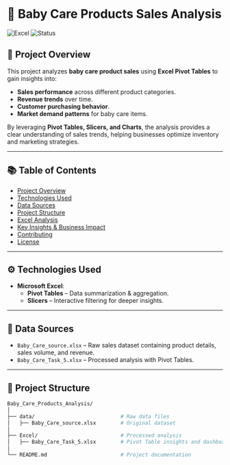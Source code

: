 # 🍼 Baby Care Products Sales Analysis

![Excel](https://img.shields.io/badge/Excel-Pivot_Tables-green)
![Status](https://img.shields.io/badge/Status-Completed-brightgreen)

## 📌 Project Overview

This project analyzes **baby care product sales** using **Excel Pivot Tables** to gain insights into:
- **Sales performance** across different product categories.
- **Revenue trends** over time.
- **Customer purchasing behavior**.
- **Market demand patterns** for baby care items.

By leveraging **Pivot Tables, Slicers, and Charts**, the analysis provides a clear understanding of sales trends, helping businesses optimize inventory and marketing strategies.

---

## 📚 Table of Contents

- [Project Overview](#project-overview)
- [Technologies Used](#technologies-used)
- [Data Sources](#data-sources)
- [Project Structure](#project-structure)
- [Excel Analysis](#excel-analysis)
- [Key Insights & Business Impact](#key-insights--business-impact)
- [Contributing](#contributing)
- [License](#license)

---

## ⚙️ Technologies Used

- **Microsoft Excel**:
  - **Pivot Tables** – Data summarization & aggregation.
  - **Slicers** – Interactive filtering for deeper insights.

---

## 🧾 Data Sources

- `Baby_Care_source.xlsx` – Raw sales dataset containing product details, sales volume, and revenue.
- `Baby_Care_Task_5.xlsx` – Processed analysis with Pivot Tables.

---

## 📁 Project Structure

```bash
Baby_Care_Products_Analysis/
│
├── data/                            # Raw data files
│   ├── Baby_Care_source.xlsx        # Original dataset
│
├── Excel/                           # Processed analysis
│   ├── Baby_Care_Task_5.xlsx        # Pivot Table insights and dashboards
│
└── README.md                        # Project documentation
